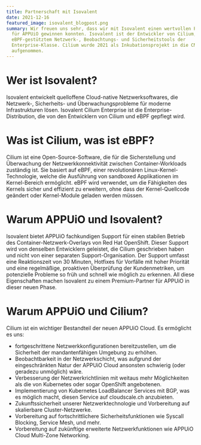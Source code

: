 ```yaml
---
title: Partnerschaft mit Isovalent
date: 2021-12-16
featured_image: isovalent_blogpost.png
summary: Wir freuen uns sehr, dass wir mit Isovalent einen wertvollen Partner
  für APPUiO gewinnen konnten. Isovalent ist der Entwickler von Cilium, einem
  eBPF-gestütztem Netzwerk-, Beobachtungs- und Sicherheitstools der
  Enterprise-Klasse. Cilium wurde 2021 als Inkubationsprojekt in die CNCF
  aufgenommen.
---
```

# Wer ist Isovalent?

Isovalent entwickelt quelloffene Cloud-native Netzwerksoftwares, die Netzwerk-, Sicherheits- und Überwachungsprobleme für moderne Infrastrukturen lösen. Isovalent Cilium Enterprise ist die Enterprise-Distribution, die von den Entwicklern von Cilium und eBPF gepflegt wird.

# Was ist Cilium, was ist eBPF?

Cilium ist eine Open-Source-Software, die für die Sicherstellung und Überwachung der Netzwerkkonnektivität zwischen Container-Workloads zuständig ist. Sie basiert auf eBPF, einer revolutionären Linux-Kernel-Technologie, welche die Ausführung von sandboxed Applikationen im Kernel-Bereich ermöglicht. eBPF wird verwendet, um die Fähigkeiten des Kernels sicher und effizient zu erweitern, ohne dass der Kernel-Quellcode geändert oder Kernel-Module geladen werden müssen.

# Warum APPUiO und Isovalent?

Isovalent bietet APPUiO fachkundigen Support für einen stabilen Betrieb des Container-Netzwerk-Overlays von Red Hat OpenShift. Dieser Support wird von denselben Entwicklern geleistet, die Cilium geschrieben haben und nicht von einer separaten Support-Organisation. Der Support umfasst eine Reaktionszeit von 30 Minuten, Hotfixes für Vorfälle mit hoher Priorität und eine regelmäßige, proaktiven Überprüfung der Kundenmetriken, um potenzielle Probleme so früh und schnell wie möglich zu erkennen. All diese Eigenschaften machen Isovalent zu einem Premium-Partner für APPUiO in dieser neuen Phase.

# Warum APPUiO und Cilium?

Cilium ist ein wichtiger Bestandteil der neuen APPUiO Cloud. Es ermöglicht es uns:

* fortgeschrittene Netzwerkkonfigurationen bereitzustellen, um die Sicherheit der mandantenfähigen Umgebung zu erhöhen.
* Beobachtbarkeit in der Netzwerkschicht, was aufgrund der eingeschränkten Natur der APPUiO Cloud ansonsten schwierig (oder geradezu unmöglich) wäre.
* Verbesserung der Netzwerkrichtlinien mit weitaus mehr Möglichkeiten als die von Kubernetes oder sogar OpenShift angebotenen.
* Implementierung von Kubernetes LoadBalancer Services mit BGP, was es möglich macht, diesen Service auf cloudscale.ch anzubieten.
* Zukunftssicherheit unserer Netzwerktechnologie und Vorbereitung auf skalierbare Cluster-Netzwerke.
* Vorbereitung auf fortschrittlichere Sicherheitsfunktionen wie Syscall Blocking, Service Mesh, und mehr.
* Vorbereitung auf zukünftige erweiterte Netzwerkfunktionen wie APPUiO Cloud Multi-Zone Networking.